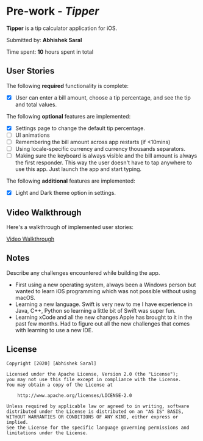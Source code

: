 # Pre-work - *Tipper*

**Tipper** is a tip calculator application for iOS.

Submitted by: **Abhishek Saral**

Time spent: **10** hours spent in total

## User Stories

The following **required** functionality is complete:

* [x] User can enter a bill amount, choose a tip percentage, and see the tip and total values.

The following **optional** features are implemented:
* [x] Settings page to change the default tip percentage.
* [ ] UI animations
* [ ] Remembering the bill amount across app restarts (if <10mins)
* [ ] Using locale-specific currency and currency thousands separators.
* [ ] Making sure the keyboard is always visible and the bill amount is always the first responder. This way the user doesn't have to tap anywhere to use this app. Just launch the app and start typing.

The following **additional** features are implemented:

- [x] Light and Dark theme option in settings.

## Video Walkthrough 

Here's a walkthrough of implemented user stories:

[Video Walkthrough](https://i.imgur.com/VdDev86.mp4)

## Notes

Describe any challenges encountered while building the app.
- First using a new operating system, always been a Windows person but wanted to learn iOS programming which was not possible without using macOS.
- Learning a new language. Swift is very new to me I have experience in Java, C++, Python so learning a little bit of Swift was super fun.
- Learning xCode and all the new changes Apple has brought to it in the past few months. Had to figure out all the new challenges that comes with learning to use a new IDE.

## License

    Copyright [2020] [Abhishek Saral]

    Licensed under the Apache License, Version 2.0 (the "License");
    you may not use this file except in compliance with the License.
    You may obtain a copy of the License at

        http://www.apache.org/licenses/LICENSE-2.0

    Unless required by applicable law or agreed to in writing, software
    distributed under the License is distributed on an "AS IS" BASIS,
    WITHOUT WARRANTIES OR CONDITIONS OF ANY KIND, either express or implied.
    See the License for the specific language governing permissions and
    limitations under the License.
